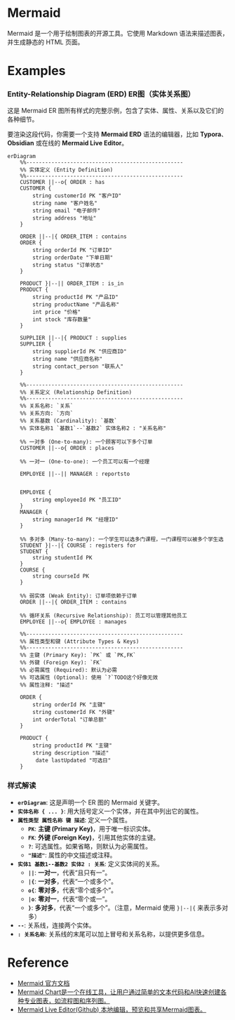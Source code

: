 Mermaid
=====

Mermaid 是一个用于绘制图表的开源工具。它使用 Markdown 语法来描述图表，并生成静态的 HTML 页面。

# Examples

### Entity-Relationship Diagram (ERD) ER图（实体关系图）

这是 Mermaid ER 图所有样式的完整示例，包含了实体、属性、关系以及它们的各种细节。

要渲染这段代码，你需要一个支持 **Mermaid ERD** 语法的编辑器，比如 **Typora**、**Obsidian** 或在线的 **Mermaid Live Editor**。

```mermaid
erDiagram
    %%--------------------------------------------------
    %% 实体定义 (Entity Definition)
    %%--------------------------------------------------
    CUSTOMER ||--o{ ORDER : has
    CUSTOMER {
        string customerId PK "客户ID"
        string name "客户姓名"
        string email "电子邮件"
        string address "地址"
    }

    ORDER ||--|{ ORDER_ITEM : contains
    ORDER {
        string orderId PK "订单ID"
        string orderDate "下单日期"
        string status "订单状态"
    }

    PRODUCT }|--|| ORDER_ITEM : is_in
    PRODUCT {
        string productId PK "产品ID"
        string productName "产品名称"
        int price "价格"
        int stock "库存数量"
    }

    SUPPLIER ||--|{ PRODUCT : supplies
    SUPPLIER {
        string supplierId PK "供应商ID"
        string name "供应商名称"
        string contact_person "联系人"
    }

    %%--------------------------------------------------
    %% 关系定义 (Relationship Definition)
    %%--------------------------------------------------
    %% 关系名称: `关系`
    %% 关系方向: `方向`
    %% 关系基数 (Cardinality): `基数`
    %% 实体名称1 `基数1`--`基数2` 实体名称2 : "关系名称"

    %% 一对多 (One-to-many): 一个顾客可以下多个订单
    CUSTOMER ||--o{ ORDER : places

    %% 一对一 (One-to-one): 一个员工可以有一个经理
    
    EMPLOYEE ||--|| MANAGER : reportsto


    EMPLOYEE {
        string employeeId PK "员工ID"
    }
    MANAGER {
        string managerId PK "经理ID"
    }

    %% 多对多 (Many-to-many): 一个学生可以选多门课程，一门课程可以被多个学生选
    STUDENT }|--|{ COURSE : registers for
    STUDENT {
        string studentId PK
    }
    COURSE {
        string courseId PK
    }

    %% 弱实体 (Weak Entity): 订单项依赖于订单
    ORDER ||--|{ ORDER_ITEM : contains

    %% 循环关系 (Recursive Relationship): 员工可以管理其他员工
    EMPLOYEE ||--o{ EMPLOYEE : manages

    %%--------------------------------------------------
    %% 属性类型和键 (Attribute Types & Keys)
    %%--------------------------------------------------
    %% 主键 (Primary Key): `PK` 或 `PK,FK`
    %% 外键 (Foreign Key): `FK`
    %% 必需属性 (Required): 默认为必需
    %% 可选属性 (Optional): 使用 `?`TODO这个好像无效
    %% 属性注释: "描述"
    
    ORDER {
        string orderId PK "主键"
        string customerId FK "外键"
        int orderTotal "订单总额"
    }

    PRODUCT {
        string productId PK "主键"
        string description "描述"
         date lastUpdated "可选日"
    }
```

### 样式解读

* **`erDiagram`**: 这是声明一个 ER 图的 Mermaid 关键字。
* **`实体名称 { ... }`**: 用大括号定义一个实体，并在其中列出它的属性。
* **`属性类型 属性名称 键 描述`**: 定义一个属性。
    * **`PK`**: **主键 (Primary Key)**，用于唯一标识实体。
    * **`FK`**: **外键 (Foreign Key)**，引用其他实体的主键。
    * **`?`**: 可选属性。如果省略，则默认为必需属性。
    * **`"描述"`**: 属性的中文描述或注释。
* **`实体1 基数1--基数2 实体2 : 关系`**: 定义实体间的关系。
    * **`||`**: **一对一**，代表“且只有一”。
    * **`|{`**: **一对多**，代表“一个或多个”。
    * **`o{`**: **零对多**，代表“零个或多个”。
    * **`|o`**: **零对一**，代表“零个或一”。
    * **`}`**: **多对多**，代表“一个或多个”。（注意，Mermaid 使用 `}|--|{` 来表示多对多）
* **`--`**: 关系线，连接两个实体。
* **`: 关系名称`**: 关系线的末尾可以加上冒号和关系名称，以提供更多信息。

# Reference

- [Mermaid 官方文档](https://mermaid.js.org/syntax/flowchart.html)
- [Mermaid Chart是一个在线工具，让用户通过简单的文本代码和AI快速创建各种专业图表，如流程图和序列图。](https://www.mermaidchart.com/app/projects/8fdff60c-2a2c-470a-ab5d-536d0fb0b6cf/diagrams/08e94010-88f6-4bd1-88c7-5b2752d979af/version/v0.1/edit)
- [Mermaid Live Editor(Github) 本地编辑，预览和共享Mermaid图表。](https://github.com/mermaid-js/mermaid-live-editor?tab=readme-ov-file)